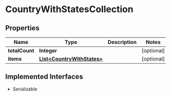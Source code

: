 

# CountryWithStatesCollection


## Properties

| Name | Type | Description | Notes |
|------------ | ------------- | ------------- | -------------|
|**totalCount** | **Integer** |  |  [optional] |
|**items** | [**List&lt;CountryWithStates&gt;**](CountryWithStates.md) |  |  [optional] |


## Implemented Interfaces

* Serializable


